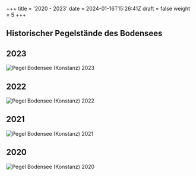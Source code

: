 +++
title = '2020 - 2023'
date = 2024-01-16T15:26:41Z
draft = false
weight = 5
+++

## Historischer Pegelstände des Bodensees

## 2023

![Pegel Bodensee (Konstanz) 2023](/images/DE/graphs_historic/longterm_DE_2023.png)

## 2022

![Pegel Bodensee (Konstanz) 2022](/images/DE/graphs_historic/longterm_DE_2022.png)

## 2021

![Pegel Bodensee (Konstanz) 2021](/images/DE/graphs_historic/longterm_DE_2021.png)

## 2020

![Pegel Bodensee (Konstanz) 2020](/images/DE/graphs_historic/longterm_DE_2020.png)